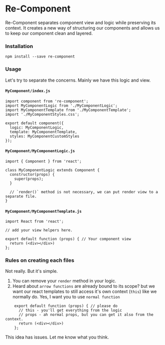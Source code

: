 # Re-Component

Re-Component separates component view and logic while preserving its context. It creates a new way of structuring our components and allows us to keep our component clean and layered.

### Installation

```
npm install --save re-component
```

### Usage

Let's try to separate the concerns. Mainly we have this logic and view.

#### `MyComponent/index.js`

```
import component from 're-component';
import MyComponentLogic from './MyComponentLogic';
import MyComponentTemplate from './MyComponentTemplate';
import './MyComponentStyles.css';

export default component({
  logic: MyComponentLogic,
  template: MyComponentTemplate,
  styles: MyComponentCustomStyles
});
```

#### `MyComponent/MyComponentLogic.js`

    import { Component } from 'react';

    class MyComponentLogic extends Component {
      constructor(props) {
        super(props);
      }

      // `render()` method is not necessary, we can put render view to a separate file.
    }

#### `MyComponent/MyComponentTemplate.js`

```
import React from 'react';

// add your view helpers here.

export default function (props) { // Your component view
  return (<div></div>)
};
```

### Rules on creating each files

Not really. But it's simple.  
1. You can remove your `render` method in your logic.  
2. Heard about `arrow functions` are already bound to its scope? but we want our react templates to still access it's own context \(`this`\) like we normally do. Yes, I want you to use `normal function`

```
    export default function (props) { // please do
      // this - you'll get everything from the logic
      // props - ah normal props, but you can get it also from the context.
      return (<div></div>)
    };
```

This idea has issues. Let me know what you think.


